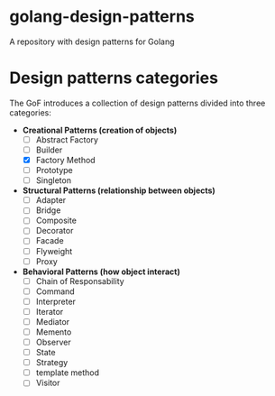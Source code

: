 # golang-design-patterns

A repository with design patterns for Golang

# Design patterns categories

The GoF introduces a collection of design patterns divided into three categories:
* **Creational Patterns (creation of objects)**
    * [ ] Abstract Factory
    * [ ] Builder
    * [x] Factory Method
    * [ ] Prototype
    * [ ] Singleton
* **Structural Patterns (relationship between objects)**
    * [ ] Adapter
    * [ ] Bridge
    * [ ] Composite
    * [ ] Decorator
    * [ ] Facade
    * [ ] Flyweight
    * [ ] Proxy
* **Behavioral Patterns (how object interact)**
    * [ ] Chain of Responsability
    * [ ] Command
    * [ ] Interpreter
    * [ ] Iterator
    * [ ] Mediator
    * [ ] Memento
    * [ ] Observer
    * [ ] State
    * [ ] Strategy
    * [ ] template method
    * [ ] Visitor
